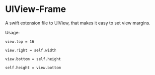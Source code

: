 # UIView-Frame
A swift extension file to UIView, that makes it easy to set view margins.

Usage:

`view.top = 16`

`view.right = self.width`

`view.bottom = self.height`

`self.height = view.bottom`
